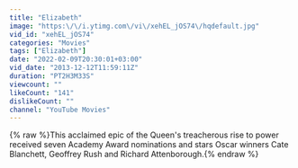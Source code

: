 ```yaml
---
title: "Elizabeth"
image: "https:\/\/i.ytimg.com\/vi\/xehEL_jOS74\/hqdefault.jpg"
vid_id: "xehEL_jOS74"
categories: "Movies"
tags: ["Elizabeth"]
date: "2022-02-09T20:30:01+03:00"
vid_date: "2013-12-12T11:59:11Z"
duration: "PT2H3M33S"
viewcount: ""
likeCount: "141"
dislikeCount: ""
channel: "YouTube Movies"
---
```

{% raw %}This acclaimed epic of the Queen's treacherous rise to power received seven Academy Award nominations and stars Oscar winners Cate Blanchett, Geoffrey Rush and Richard Attenborough.{% endraw %}
